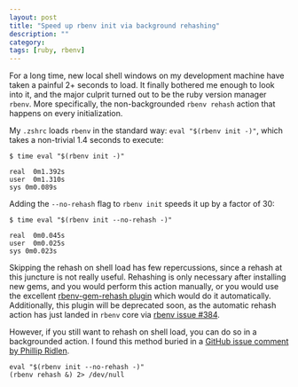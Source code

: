 ```yaml
---
layout: post
title: "Speed up rbenv init via background rehashing"
description: ""
category: 
tags: [ruby, rbenv]
---
```

For a long time, new local shell windows on my development machine have taken a painful 2+ seconds to load. It finally bothered me enough to look into it, and the major culprit turned out to be the ruby version manager `rbenv`. More specifically, the non-backgrounded `rbenv rehash` action that happens on every initialization.

<!--more-->
My `.zshrc` loads `rbenv` in the standard way: `eval "$(rbenv init -)"`, which takes a non-trivial 1.4 seconds to execute:

```
$ time eval "$(rbenv init -)"

real  0m1.392s
user  0m1.310s
sys 0m0.089s
```

Adding the `--no-rehash` flag to `rbenv init` speeds it up by a factor of 30:

```
$ time eval "$(rbenv init --no-rehash -)"

real  0m0.045s
user  0m0.025s
sys 0m0.023s
```

Skipping the rehash on shell load has few repercussions, since a rehash at this juncture is not really useful. Rehashing is only necessary after installing new gems, and you would perform this action manually, or you would use the excellent [rbenv-gem-rehash plugin](https://github.com/sstephenson/rbenv-gem-rehash) which would do it automatically. Additionally, this plugin will be deprecated soon, as the automatic rehash action has just landed in `rbenv` core via [rbenv issue #384](https://github.com/sstephenson/rbenv/issues/384).

However, if you still want to rehash on shell load, you can do so in a backgrounded action. I found this method buried in a [GitHub issue comment by Phillip Ridlen](https://github.com/carsomyr/rbenv-bundler/issues/33).

```
eval "$(rbenv init --no-rehash -)"
(rbenv rehash &) 2> /dev/null
```